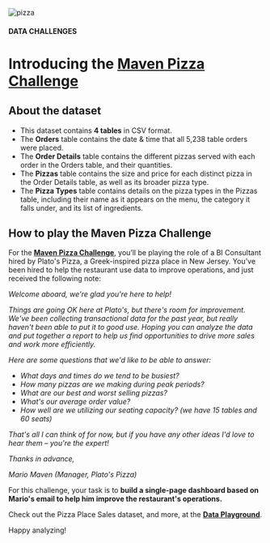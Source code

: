 ![pizza](https://user-images.githubusercontent.com/88637280/192521327-924f76b1-2331-4ee0-ad0e-c1246f3d0f67.jpg)

#### DATA CHALLENGES
# Introducing the [Maven Pizza Challenge](https://www.mavenanalytics.io/blog/maven-pizza-challenge)

## About the dataset
* This dataset contains **4 tables** in CSV format.
* The **Orders** table contains the date & time that all 5,238 table orders were placed.
* The **Order Details** table contains the different pizzas served with each order in the Orders table, and their quantities.
* The **Pizzas** table contains the size and price for each distinct pizza in the Order Details table, as well as its broader pizza type.
* The **Pizza Types** table contains details on the pizza types in the Pizzas table, including their name as it appears on the menu, the category it falls under, and its list of ingredients.

## How to play the Maven Pizza Challenge
For the **[Maven Pizza Challenge](https://www.mavenanalytics.io/blog/maven-pizza-challenge)**, you’ll be playing the role of a BI Consultant hired by Plato's Pizza, a Greek-inspired pizza place in New Jersey. You've been hired to help the restaurant use data to improve operations, and just received the following note:

_Welcome aboard, we're glad you're here to help!_

_Things are going OK here at Plato's, but there's room for improvement. We've been collecting transactional data for the past year, but really haven't been able to put it to good use. Hoping you can analyze the data and put together a report to help us find opportunities to drive more sales and work more efficiently._

_Here are some questions that we'd like to be able to answer:_

* _What days and times do we tend to be busiest?_
* _How many pizzas are we making during peak periods?_
* _What are our best and worst selling pizzas?_
* _What's our average order value?_
* _How well are we utilizing our seating capacity? (we have 15 tables and 60 seats)_

_That's all I can think of for now, but if you have any other ideas I'd love to hear them – you're the expert!_

_Thanks in advance,_

_Mario Maven (Manager, Plato's Pizza)_

For this challenge, your task is to **build a single-page dashboard based on Mario's email to help him improve the restaurant's operations.**

Check out the Pizza Place Sales dataset, and more, at the **[Data Playground](https://www.mavenanalytics.io/data-playground)**.

Happy analyzing!
